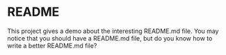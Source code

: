 # README
This project gives a demo about the interesting README.md file. You may notice that you should have a README.md file, but do you know how to write a better README.md file?
